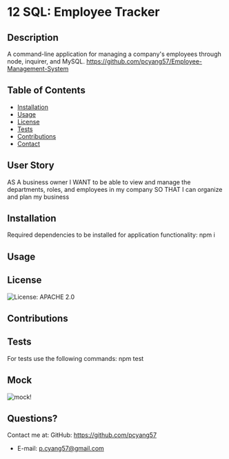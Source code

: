 # 12 SQL: Employee Tracker

## Description
  A command-line application for managing a company's employees through node, inquirer, and MySQL.
  https://github.com/pcyang57/Employee-Management-System
  ## Table of Contents
  * [Installation](#installation)
  * [Usage](#usage)
  * [License](#license)
  * [Tests](#Tests)
  * [Contributions](#Contributions)
  * [Contact](#Contact)

  ## User Story
  AS A business owner
I WANT to be able to view and manage the departments, roles, and employees in my company
SO THAT I can organize and plan my business
  
  ## Installation 
  Required dependencies to be installed for application functionality: npm i
  ## Usage
  
  ## License
  ![License: APACHE 2.0](https://img.shields.io/badge/License-Apache%202.0-blue.svg)
  ## Contributions
  
  ## Tests
  For tests use the following commands: npm test

  ## Mock
  ![mock!](img/mock2.PNG)
  
  ## Questions?
  Contact me at:
  GitHub: https://github.com/pcyang57
  * E-mail: p.cyang57@gmail.com
